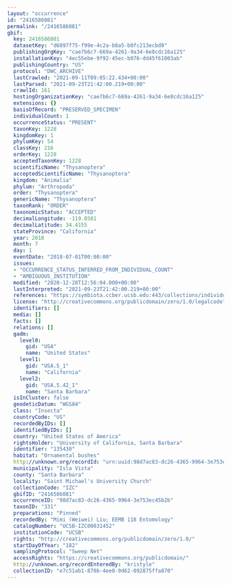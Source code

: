 ```yaml
---
layout: "occurrence"
id: "2416586081"
permalink: "/2416586081"
gbif:
  key: 2416586081
  datasetKey: "d6097f75-f99e-4c2a-b8a5-b0fc213ecbd0"
  publishingOrgKey: "cae7b6c7-669a-4261-9a34-6e8cdc16a125"
  installationKey: "4ec55ebe-9f92-45ec-b076-dd45f61003ab"
  publishingCountry: "US"
  protocol: "DWC_ARCHIVE"
  lastCrawled: "2021-09-11T09:05:22.434+00:00"
  lastParsed: "2021-09-23T21:42:00.219+00:00"
  crawlId: 161
  hostingOrganizationKey: "cae7b6c7-669a-4261-9a34-6e8cdc16a125"
  extensions: {}
  basisOfRecord: "PRESERVED_SPECIMEN"
  individualCount: 1
  occurrenceStatus: "PRESENT"
  taxonKey: 1228
  kingdomKey: 1
  phylumKey: 54
  classKey: 216
  orderKey: 1228
  acceptedTaxonKey: 1228
  scientificName: "Thysanoptera"
  acceptedScientificName: "Thysanoptera"
  kingdom: "Animalia"
  phylum: "Arthropoda"
  order: "Thysanoptera"
  genericName: "Thysanoptera"
  taxonRank: "ORDER"
  taxonomicStatus: "ACCEPTED"
  decimalLongitude: -119.8581
  decimalLatitude: 34.4155
  stateProvince: "California"
  year: 2018
  month: 7
  day: 1
  eventDate: "2018-07-01T00:00:00"
  issues:
  - "OCCURRENCE_STATUS_INFERRED_FROM_INDIVIDUAL_COUNT"
  - "AMBIGUOUS_INSTITUTION"
  modified: "2020-12-28T12:56:04.000+00:00"
  lastInterpreted: "2021-09-23T21:42:00.219+00:00"
  references: "https://symbiota.ccber.ucsb.edu:443/collections/individual/index.php?occid=135430"
  license: "http://creativecommons.org/publicdomain/zero/1.0/legalcode"
  identifiers: []
  media: []
  facts: []
  relations: []
  gadm:
    level0:
      gid: "USA"
      name: "United States"
    level1:
      gid: "USA.5_1"
      name: "California"
    level2:
      gid: "USA.5.42_1"
      name: "Santa Barbara"
  isInCluster: false
  geodeticDatum: "WGS84"
  class: "Insecta"
  countryCode: "US"
  recordedByIDs: []
  identifiedByIDs: []
  country: "United States of America"
  rightsHolder: "University of California, Santa Barbara"
  identifier: "135430"
  habitat: "Ornamental bushes"
  http://unknown.org/recordId: "urn:uuid:98d7ac83-dc26-4365-9964-3e753ec45b2b"
  municipality: "Isla Vista"
  county: "Santa Barbara"
  locality: "Saint Michael's University Church"
  collectionCode: "IZC"
  gbifID: "2416586081"
  occurrenceID: "98d7ac83-dc26-4365-9964-3e753ec45b2b"
  taxonID: "331"
  preparations: "Pinned"
  recordedBy: "Mimi (Weiwei) Liu; EEMB 118 Entomology"
  catalogNumber: "UCSB-IZC00031452"
  institutionCode: "UCSB"
  rights: "http://creativecommons.org/publicdomain/zero/1.0/"
  startDayOfYear: "182"
  samplingProtocol: "Sweep Net"
  accessRights: "https://creativecommons.org/publicdomain/"
  http://unknown.org/recordEnteredBy: "kristyle"
  collectionID: "e7c51ab1-870b-4ee8-9d62-092875ffa870"
---
```

